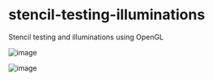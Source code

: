 # stencil-testing-illuminations

Stencil testing and illuminations using OpenGL

![image](https://github.com/dimitriosnassif/stencil-testing-illuminations/assets/90000821/821b2d0b-7118-4594-a478-df554d10790b)

![image](https://github.com/dimitriosnassif/stencil-testing-illuminations/assets/90000821/c23d1189-aeda-44ea-bc01-3649d9dd5f17)

